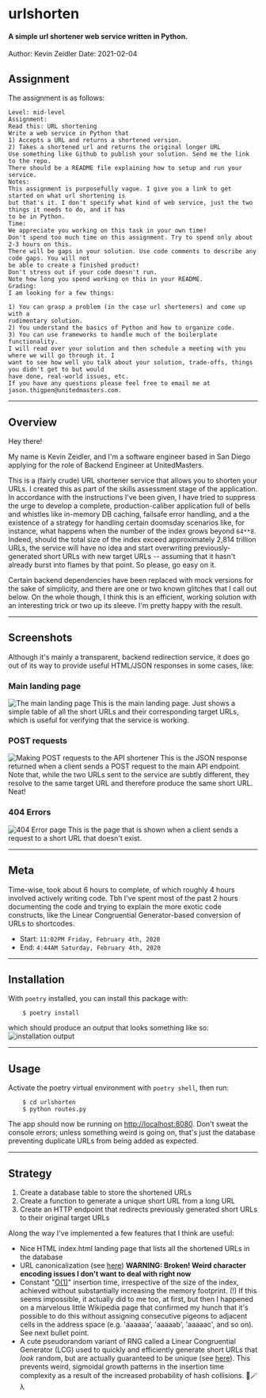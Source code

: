 # urlshorten
#### A simple url shortener web service written in Python.
Author: Kevin Zeidler
Date: 2021-02-04

## Assignment

The assignment is as follows:

```
Level: mid-level
Assignment:
Read this: URL shortening
Write a web service in Python that
1) Accepts a URL and returns a shortened version.
2) Takes a shortened url and returns the original longer URL
Use something like Github to publish your solution. Send me the link to the repo.
There should be a README file explaining how to setup and run your service.
Notes:
This assignment is purposefully vague. I give you a link to get started on what url shortening is
but that's it. I don't specify what kind of web service, just the two things it needs to do, and it has
to be in Python.
Time:
We appreciate you working on this task in your own time!
Don't spend too much time on this assignment. Try to spend only about 2-3 hours on this.
There will be gaps in your solution. Use code comments to describe any code gaps. You will not
be able to create a finished product!
Don't stress out if your code doesn't run.
Note how long you spend working on this in your README.
Grading:
I am looking for a few things:

1) You can grasp a problem (in the case url shorteners) and come up with a
rudimentary solution.
2) You understand the basics of Python and how to organize code.
3) You can use frameworks to handle much of the boilerplate functionality.
I will read over your solution and then schedule a meeting with you where we will go through it. I
want to see how well you talk about your solution, trade-offs, things you didn't get to but would
have done, real-world issues, etc.
If you have any questions please feel free to email me at jason.thigpen@unitedmasters.com.
```

___

## Overview
Hey there! 

My name is Kevin Zeidler, and I'm a software engineer based in San Diego applying for the role of Backend Engineer at UnitedMasters.

This is a (fairly crude) URL shortener service that allows you to shorten your URLs. I created this as part of the skills assessment stage of
the application. In accordance with the instructions I've been given, I have tried to suppress the urge to develop
a complete, production-caliber application full of bells and whistles like in-memory DB caching, failsafe error handling, and
a the existence of a strategy for handling certain doomsday scenarios like, for instance, what happens when the number of the 
index grows beyond `64**8`. Indeed, should the total size of the index exceed approximately 2,814 trillion URLs, the service 
will have no idea and start overwriting previously-generated short URLs with new target URLs -- assuming that  it hasn't already burst into 
flames by that point. So please, go easy on it. 


Certain backend dependencies have been replaced with mock versions for the sake of 
simplicity, and there are one or two known glitches that I call out below. On the whole though, I think this is an efficient, working solution with an interesting trick or two up its sleeve. I'm pretty happy with the result.

____


## Screenshots
Although it's mainly a transparent, backend redirection service, it does go out of its way to provide useful HTML/JSON responses in some cases, like: 

### Main landing page
![The main landing page](./urlshorten/static/index.png)
This is the main landing page. Just shows a simple table of all the short URLs and their corresponding target URLs, which is useful for verifying that the service is working.

### POST requests
![Making POST requests to the API shortener](./urlshorten/static/post-request.png)
This is the JSON response returned when a client sends a POST request to the main API endpoint. Note that, while the two URLs sent to the service are subtly different, they resolve to the same target URL and therefore produce the same short URL. Neat!

### 404 Errors
![404 Error page](./urlshorten/static/404.png)
This is the page that is shown when a client sends a request to a short URL that doesn't exist. 

____

## Meta
Time-wise, took about 6 hours to complete, of which roughly 4 hours involved actively writing code. Tbh I've spent most of the past 
2 hours documenting the code and trying to explain the more exotic code constructs, like the Linear Congruential Generator-based 
conversion of URLs to shortcodes. 


* Start: `11:02PM Friday, February 4th, 2020`
* End: `4:44AM Saturday, February 4th, 2020`

___

## Installation
With `poetry` installed, you can install this package with:

```
    $ poetry install
```

which should produce an output that looks something like so:
![installation output](./urlshorten/static/install.png)

___
## Usage
Activate the poetry virtual environment with `poetry shell`, then run:

```
    $ cd urlshorten
    $ python routes.py
```

The app should now be running on [http://localhost:8080](http://localhost:8080). Don't sweat the console errors; unless something weird is going on, that's  just the database preventing duplicate URLs from being added as expected. 

___

## Strategy
1. Create a database table to store the shortened URLs
2. Create a function to generate a unique short URL from a long URL
3. Create an HTTP endpoint that redirects previously generated short URLs to their original target URLs

Along the way I've implemented a few features that I think are useful:
* Nice HTML index.html landing page that lists all the shortened URLs in the database
* URL canonicalization (see [here](https://en.wikipedia.org/wiki/Canonical_URL)) **WARNING: Broken! Weird character encoding issues I don't want to deal with right now**
* Constant "[O(1)](https://www.ilikebigbits.com/2014_04_21_myth_of_ram_1.html)" insertion time, irrespective of the size of the index, achieved without substantially increasing the memory footprint. (!) If this seems impossible, it actually did to me too, at first, but then I happened on a marvelous little Wikipedia page that confirmed my hunch that it's possible to do this without assigning consecutive pigeons to adjacent cells in the address space (e.g. 'aaaaaa', 'aaaaab', 'aaaaac', and so on). See next bullet point.  
* A cute pseudorandom variant of RNG called a Linear Congruential Generator (LCG) used to quickly and efficiently generate short URLs that *look* random, but are actually guaranteed to be unique (see [here](https://en.wikipedia.org/wiki/Linear_congruential_generator)). This prevents weird, sigmoidal growth patterns in the insertion time complexity as a result of the increased probability of hash collisions.  🧙🪄λ
